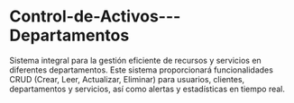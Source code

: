 # Control-de-Activos---Departamentos
Sistema integral para la gestión eficiente de recursos y servicios en diferentes departamentos. Este sistema proporcionará funcionalidades CRUD (Crear, Leer, Actualizar, Eliminar) para usuarios, clientes, departamentos y servicios, así como alertas y estadísticas en tiempo real.
